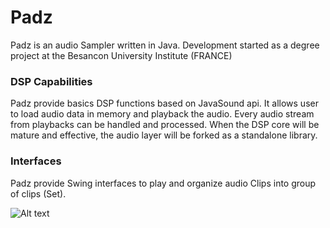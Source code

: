# Padz

Padz is an audio Sampler written in Java. Development started as a degree project at the Besancon University Institute (FRANCE)

### DSP Capabilities
Padz provide basics DSP functions based on JavaSound api. It allows user to load audio data in memory and playback the audio. Every audio stream from playbacks can be handled and processed.
When the DSP core will be mature and effective, the audio layer will be forked as a standalone library.

### Interfaces
Padz provide Swing interfaces to play and organize audio Clips into group of clips (Set). 


![Alt text](http://dropsnorz.com/img/padz.jpg "Padz")
